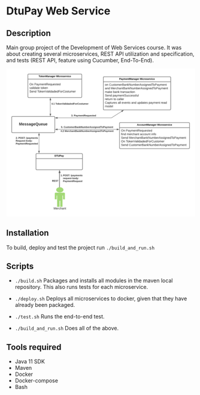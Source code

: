 # DtuPay Web Service

## Description
Main group project of the Development of Web Services course. It was about creating several microservices, REST API utilization and specification, and tests (REST API, feature using Cucumber, End-To-End).

![System architecture](message_queue.png)

## Installation

To build, deploy and test the project run
`./build_and_run.sh`

## Scripts
- `./build.sh`
  Packages and installs all modules in the maven local repository. This also runs tests for each microservice.

- `./deploy.sh`
  Deploys all microservices to docker, given that they have already been packaged.

- `./test.sh`
  Runs the end-to-end test.

- `./build_and_run.sh`
  Does all of the above.

## Tools required 
- Java 11 SDK
- Maven
- Docker
- Docker-compose
- Bash

  

